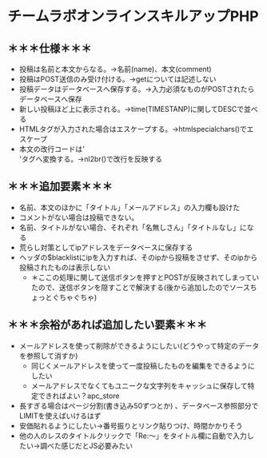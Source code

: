 # チームラボオンラインスキルアップPHP

## ＊＊＊仕様＊＊＊  
- 投稿は名前と本文からなる。->名前(name)、本文(comment)  
- 投稿はPOST送信のみ受け付ける。->getについては記述しない  
- 投稿データはデータベースへ保存する。->入力必須なものがPOSTされたらデータベースへ保存  
- 新しい投稿ほど上に表示される。->time(TIMESTANP)に関してDESCで並べる  
- HTMLタグが入力された場合はエスケープする。->htmlspecialchars()でエスケープ  
- 本文の改行コードは'<br />'タグへ変換する。->nl2br()で改行を反映する

## ＊＊＊追加要素＊＊＊  
- 名前、本文のほかに「タイトル」「メールアドレス」の入力欄も設けた  
- コメントがない場合は投稿できない。  
- 名前、タイトルがない場合、それぞれ「名無しさん」「タイトルなし」になる  
- 荒らし対策としてipアドレスをデータベースに保存する  
- ヘッダの$blacklistにipを入力すれば、そのipから投稿をさせず、そのipから投稿されたものは表示しない  
	- ＊ここの処理に関して送信ボタンを押すとPOSTが反映されてしまっていたので、送信ボタンを隠すことで解決する(後から追加したのでソースちょっとぐちゃぐちゃ)

## ＊＊＊余裕があれば追加したい要素＊＊＊  
- メールアドレスを使って削除ができるようにしたい(どうやって特定のデータを参照して消すか)  
	- 同じくメールアドレスを使って一度投稿したものを編集をできるようにしたい  
	- メールアドレスでなくてもユニークな文字列をキャッシュに保存して特定できればよい？apc_store  
- 長すぎる場合はページ分割(書き込み50ずつとか)  、データベース参照部分でLIMITを使えばいけるはず  
- 安価貼れるようにしたい→番号振りとリンク貼りつけ、時間かかりそう  
- 他の人のレスのタイトルクリックで「Re:～」をタイトル欄に自動で入力したい→調べた感じだとJS必要みたい  
